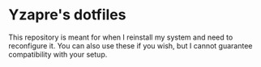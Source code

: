 # Yzapre's dotfiles

This repository is meant for when I reinstall my system and need to reconfigure it. 
You can also use these if you wish, but I cannot guarantee compatibility with your setup.
